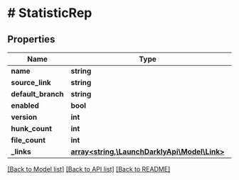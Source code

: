 # # StatisticRep

## Properties

Name | Type | Description | Notes
------------ | ------------- | ------------- | -------------
**name** | **string** |  |
**source_link** | **string** |  |
**default_branch** | **string** |  |
**enabled** | **bool** |  |
**version** | **int** |  |
**hunk_count** | **int** |  |
**file_count** | **int** |  |
**_links** | [**array<string,\LaunchDarklyApi\Model\Link>**](Link.md) |  |

[[Back to Model list]](../../README.md#models) [[Back to API list]](../../README.md#endpoints) [[Back to README]](../../README.md)
